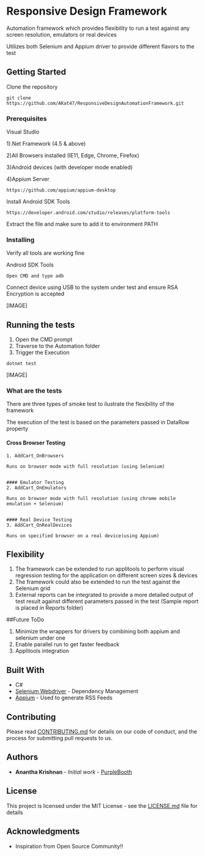 # Responsive Design Framework

Automation framework which provides flexibility to run a test against any screen resolution, emulators or real devices

Utilizes both Selenium and Appium driver to provide different flavors to the test

## Getting Started

Clone the repository

```
git clone https://github.com/AKat47/ResponsiveDesignAutomationFramework.git
```

### Prerequisites
Visual Studio 

1).Net Framework (4.5 & above)

2)All Browsers installed (IE11, Edge, Chrome, Firefox)

3)Android devices (with developer mode enabled)

4)Appium Server

```
https://github.com/appium/appium-desktop
```

Install Android SDK Tools

```
https://developer.android.com/studio/releases/platform-tools
```

Extract the file and make sure to add it to environment PATH

### Installing

Verify all tools are working fine

Android SDK Tools

```
Open CMD and type adb

```

Connect device using USB to the system under test and ensure RSA Encryption is accepted

[IMAGE]

## Running the tests

1. Open the CMD prompt
2. Traverse to the Automation folder
3. Trigger the Execution

```
dotnet test

```

[IMAGE]

### What are the tests

There are three types of smoke test to ilustrate the flexibility of the framework

The execution of the test is based on the parameters passed in DataRow property

#### Cross Browser Testing

```
1. AddCart_OnBrowsers

Runs on browser mode with full resolution (using Selenium)
```

```

#### Emulator Testing
2. AddCart_OnEmulators

Runs on browser mode with full resolution (using chrome mobile emulation + Selenium)
```

```

#### Real Device Testing
3. AddCart_OnRealDevices

Runs on specified browser on a real device(using Appium)
```

## Flexibility

1. The framework can be extended to run applitools to perform visual regression testing for the application on different screen sizes & devices
2. The framework could also be extended to run the test against the Selenium grid
3. External reports can be integrated to provide a more detailed output of test result against different parameters passed in the test
(Sample report is placed in Reports folder)

##Future ToDo

1. Minimize the wrappers for drivers by combining both appium and selenium under one 
2. Enable parallel run to get faster feedback
3. Applitools integration


## Built With

* C#
* [Selenium Webdriver](https://maven.apache.org/) - Dependency Management
* [Appium](https://rometools.github.io/rome/) - Used to generate RSS Feeds

## Contributing

Please read [CONTRIBUTING.md](https://gist.github.com/PurpleBooth/b24679402957c63ec426) for details on our code of conduct, and the process for submitting pull requests to us.

## Authors

* **Anantha Krishnan** - *Initial work* - [PurpleBooth](https://github.com/AKat47)

## License

This project is licensed under the MIT License - see the [LICENSE.md](LICENSE.md) file for details

## Acknowledgments

* Inspiration from Open Source Community!!


